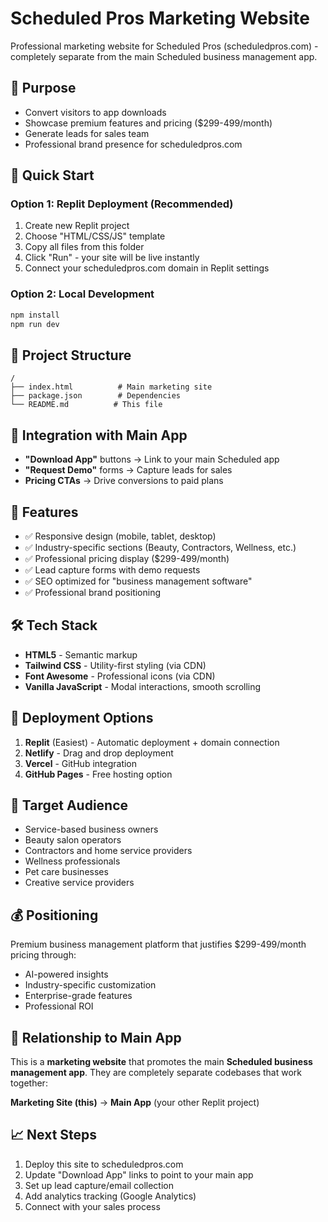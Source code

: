 # Scheduled Pros Marketing Website

Professional marketing website for Scheduled Pros (scheduledpros.com) - completely separate from the main Scheduled business management app.

## 🎯 Purpose
- Convert visitors to app downloads
- Showcase premium features and pricing ($299-499/month)
- Generate leads for sales team
- Professional brand presence for scheduledpros.com

## 🚀 Quick Start

### Option 1: Replit Deployment (Recommended)
1. Create new Replit project
2. Choose "HTML/CSS/JS" template
3. Copy all files from this folder
4. Click "Run" - your site will be live instantly
5. Connect your scheduledpros.com domain in Replit settings

### Option 2: Local Development
```bash
npm install
npm run dev
```

## 📁 Project Structure
```
/
├── index.html          # Main marketing site
├── package.json        # Dependencies
└── README.md          # This file
```

## 🔗 Integration with Main App
- **"Download App"** buttons → Link to your main Scheduled app
- **"Request Demo"** forms → Capture leads for sales
- **Pricing CTAs** → Drive conversions to paid plans

## 🎨 Features
- ✅ Responsive design (mobile, tablet, desktop)
- ✅ Industry-specific sections (Beauty, Contractors, Wellness, etc.)
- ✅ Professional pricing display ($299-499/month)
- ✅ Lead capture forms with demo requests
- ✅ SEO optimized for "business management software"
- ✅ Professional brand positioning

## 🛠 Tech Stack
- **HTML5** - Semantic markup
- **Tailwind CSS** - Utility-first styling (via CDN)
- **Font Awesome** - Professional icons (via CDN)
- **Vanilla JavaScript** - Modal interactions, smooth scrolling

## 📱 Deployment Options
1. **Replit** (Easiest) - Automatic deployment + domain connection
2. **Netlify** - Drag and drop deployment
3. **Vercel** - GitHub integration
4. **GitHub Pages** - Free hosting option

## 🎯 Target Audience
- Service-based business owners
- Beauty salon operators
- Contractors and home service providers
- Wellness professionals
- Pet care businesses
- Creative service providers

## 💰 Positioning
Premium business management platform that justifies $299-499/month pricing through:
- AI-powered insights
- Industry-specific customization
- Enterprise-grade features
- Professional ROI

## 🔄 Relationship to Main App
This is a **marketing website** that promotes the main **Scheduled business management app**. They are completely separate codebases that work together:

**Marketing Site (this)** → **Main App** (your other Replit project)

## 📈 Next Steps
1. Deploy this site to scheduledpros.com
2. Update "Download App" links to point to your main app
3. Set up lead capture/email collection
4. Add analytics tracking (Google Analytics)
5. Connect with your sales process